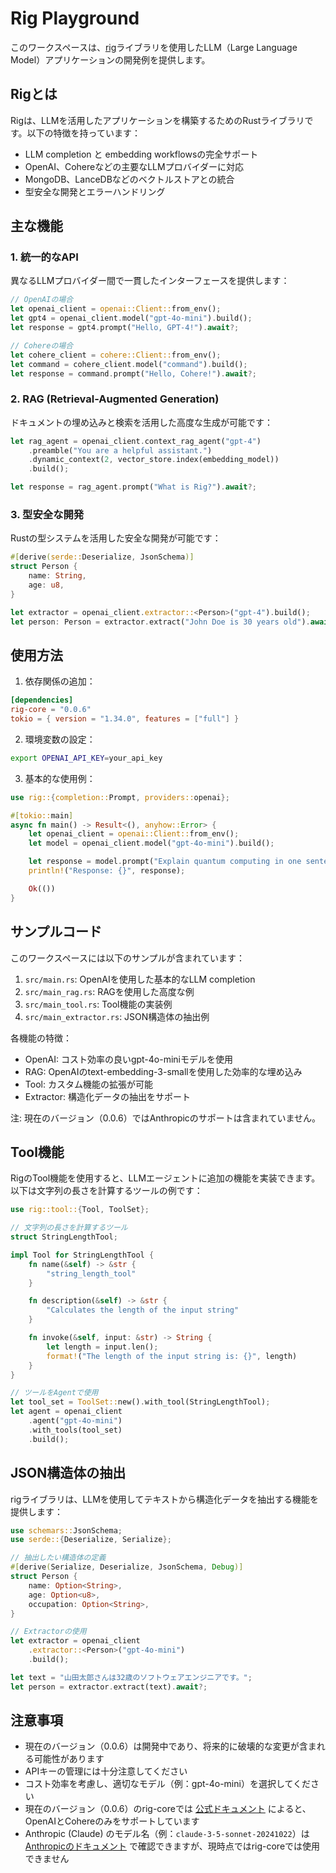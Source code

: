 # Rig Playground

このワークスペースは、[rig](https://github.com/0xPlaygrounds/rig)ライブラリを使用したLLM（Large Language Model）アプリケーションの開発例を提供します。

## Rigとは

Rigは、LLMを活用したアプリケーションを構築するためのRustライブラリです。以下の特徴を持っています：

- LLM completion と embedding workflowsの完全サポート
- OpenAI、Cohereなどの主要なLLMプロバイダーに対応
- MongoDB、LanceDBなどのベクトルストアとの統合
- 型安全な開発とエラーハンドリング

## 主な機能

### 1. 統一的なAPI

異なるLLMプロバイダー間で一貫したインターフェースを提供します：

```rust
// OpenAIの場合
let openai_client = openai::Client::from_env();
let gpt4 = openai_client.model("gpt-4o-mini").build();
let response = gpt4.prompt("Hello, GPT-4!").await?;

// Cohereの場合
let cohere_client = cohere::Client::from_env();
let command = cohere_client.model("command").build();
let response = command.prompt("Hello, Cohere!").await?;
```

### 2. RAG (Retrieval-Augmented Generation)

ドキュメントの埋め込みと検索を活用した高度な生成が可能です：

```rust
let rag_agent = openai_client.context_rag_agent("gpt-4")
    .preamble("You are a helpful assistant.")
    .dynamic_context(2, vector_store.index(embedding_model))
    .build();

let response = rag_agent.prompt("What is Rig?").await?;
```

### 3. 型安全な開発

Rustの型システムを活用した安全な開発が可能です：

```rust
#[derive(serde::Deserialize, JsonSchema)]
struct Person {
    name: String,
    age: u8,
}

let extractor = openai_client.extractor::<Person>("gpt-4").build();
let person: Person = extractor.extract("John Doe is 30 years old").await?;
```

## 使用方法

1. 依存関係の追加：

```toml
[dependencies]
rig-core = "0.0.6"
tokio = { version = "1.34.0", features = ["full"] }
```

2. 環境変数の設定：

```bash
export OPENAI_API_KEY=your_api_key
```

3. 基本的な使用例：

```rust
use rig::{completion::Prompt, providers::openai};

#[tokio::main]
async fn main() -> Result<(), anyhow::Error> {
    let openai_client = openai::Client::from_env();
    let model = openai_client.model("gpt-4o-mini").build();

    let response = model.prompt("Explain quantum computing in one sentence.").await?;
    println!("Response: {}", response);

    Ok(())
}
```

## サンプルコード

このワークスペースには以下のサンプルが含まれています：

1. `src/main.rs`: OpenAIを使用した基本的なLLM completion
2. `src/main_rag.rs`: RAGを使用した高度な例
3. `src/main_tool.rs`: Tool機能の実装例
4. `src/main_extractor.rs`: JSON構造体の抽出例

各機能の特徴：
- OpenAI: コスト効率の良いgpt-4o-miniモデルを使用
- RAG: OpenAIのtext-embedding-3-smallを使用した効率的な埋め込み
- Tool: カスタム機能の拡張が可能
- Extractor: 構造化データの抽出をサポート

注: 現在のバージョン（0.0.6）ではAnthropicのサポートは含まれていません。

## Tool機能

RigのTool機能を使用すると、LLMエージェントに追加の機能を実装できます。以下は文字列の長さを計算するツールの例です：

```rust
use rig::tool::{Tool, ToolSet};

// 文字列の長さを計算するツール
struct StringLengthTool;

impl Tool for StringLengthTool {
    fn name(&self) -> &str {
        "string_length_tool"
    }

    fn description(&self) -> &str {
        "Calculates the length of the input string"
    }

    fn invoke(&self, input: &str) -> String {
        let length = input.len();
        format!("The length of the input string is: {}", length)
    }
}

// ツールをAgentで使用
let tool_set = ToolSet::new().with_tool(StringLengthTool);
let agent = openai_client
    .agent("gpt-4o-mini")
    .with_tools(tool_set)
    .build();
```

## JSON構造体の抽出

rigライブラリは、LLMを使用してテキストから構造化データを抽出する機能を提供します：

```rust
use schemars::JsonSchema;
use serde::{Deserialize, Serialize};

// 抽出したい構造体の定義
#[derive(Serialize, Deserialize, JsonSchema, Debug)]
struct Person {
    name: Option<String>,
    age: Option<u8>,
    occupation: Option<String>,
}

// Extractorの使用
let extractor = openai_client
    .extractor::<Person>("gpt-4o-mini")
    .build();

let text = "山田太郎さんは32歳のソフトウェアエンジニアです。";
let person = extractor.extract(text).await?;
```

## 注意事項

- 現在のバージョン（0.0.6）は開発中であり、将来的に破壊的な変更が含まれる可能性があります
- APIキーの管理には十分注意してください
- コスト効率を考慮し、適切なモデル（例：gpt-4o-mini）を選択してください
- 現在のバージョン（0.0.6）のrig-coreでは [公式ドキュメント](https://docs.rs/rig-core/0.0.6/rig/providers/index.html) によると、OpenAIとCohereのみをサポートしています
- Anthropic (Claude) のモデル名（例：`claude-3-5-sonnet-20241022`）は [Anthropicのドキュメント](https://docs.anthropic.com/claude/docs/models-overview) で確認できますが、現時点ではrig-coreでは使用できません
